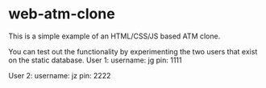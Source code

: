 # web-atm-clone
This is a simple example of an HTML/CSS/JS based ATM clone. 

You can test out the functionality by experimenting the two users that exist on the static database.
User 1:
username: jg
pin: 1111

User 2: 
username: jz
pin: 2222
